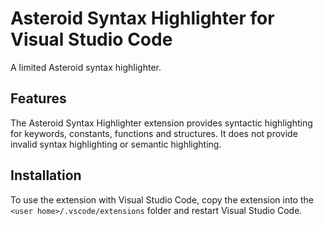 # Asteroid Syntax Highlighter for Visual Studio Code

A limited Asteroid syntax highlighter.

## Features

The Asteroid Syntax Highlighter extension provides syntactic highlighting for keywords, constants, functions and structures. It does not provide invalid syntax highlighting or semantic highlighting.

## Installation

To use the extension with Visual Studio Code, copy the extension into the `<user home>/.vscode/extensions` folder and restart Visual Studio Code.
